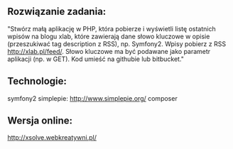 Rozwiązanie zadania:
-------------
"Stwórz małą aplikację w PHP, która pobierze i wyświetli listę ostatnich wpisów na blogu xlab, 
które zawierają dane słowo kluczowe w opisie (przeszukiwać tag description z RSS), np. Symfony2. 
Wpisy pobierz z RSS http://xlab.pl/feed/. Słowo kluczowe ma być podawane jako parametr aplikacji (np. w GET). 
Kod umieść na githubie lub bitbucket."

Technologie:
-------------
symfony2
simplepie: http://www.simplepie.org/
composer

Wersja online:
-------------
http://xsolve.webkreatywni.pl/